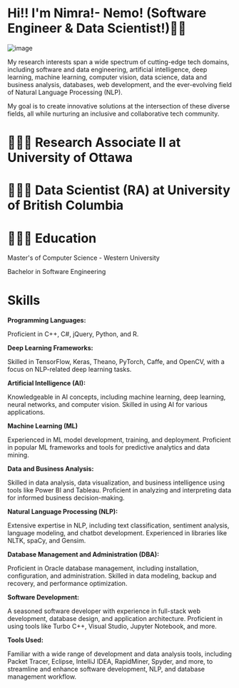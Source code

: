 # Hi!! I'm Nimra!- Nemo! (Software Engineer & Data Scientist!)👋👩

![image](https://user-images.githubusercontent.com/66442603/136705673-150482f3-910e-442e-80b3-7206a61b908d.png)

My research interests span a wide spectrum of cutting-edge tech domains, including software and data engineering, artificial intelligence, deep learning, machine learning, computer vision, data science, data and business analysis, databases, web development, and the ever-evolving field of Natural Language Processing (NLP).

My goal is to create innovative solutions at the intersection of these diverse fields, all while nurturing an inclusive and collaborative tech community.
# 👩🏼‍💻 **Research Associate II at University of Ottawa**
# 👩🏼‍💻 **Data Scientist (RA) at University of British Columbia**

# 👩🏼‍🎓 Education

Master's of Computer Science - Western University

Bachelor in Software Engineering

# **Skills**

**Programming Languages:**

Proficient in C++, C#, jQuery, Python, and R.

**Deep Learning Frameworks:**

Skilled in TensorFlow, Keras, Theano, PyTorch, Caffe, and OpenCV, with a focus on NLP-related deep learning tasks.

**Artificial Intelligence (AI):**

Knowledgeable in AI concepts, including machine learning, deep learning, neural networks, and computer vision. Skilled in using AI for various applications.

**Machine Learning (ML)**

Experienced in ML model development, training, and deployment. Proficient in popular ML frameworks and tools for predictive analytics and data mining.

**Data and Business Analysis:**

Skilled in data analysis, data visualization, and business intelligence using tools like Power BI and Tableau. Proficient in analyzing and interpreting data for informed business decision-making.

**Natural Language Processing (NLP):**

Extensive expertise in NLP, including text classification, sentiment analysis, language modeling, and chatbot development. Experienced in libraries like NLTK, spaCy, and Gensim.

**Database Management and Administration (DBA):**

Proficient in Oracle database management, including installation, configuration, and administration. Skilled in data modeling, backup and recovery, and performance optimization.

**Software Development:**

A seasoned software developer with experience in full-stack web development, database design, and application architecture. Proficient in using tools like Turbo C++, Visual Studio, Jupyter Notebook, and more.

**Tools Used:**

Familiar with a wide range of development and data analysis tools, including Packet Tracer, Eclipse, IntelliJ IDEA, RapidMiner, Spyder, and more, to streamline and enhance software development, NLP, and database management workflow.













